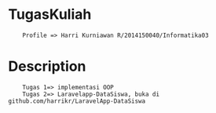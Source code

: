 # TugasKuliah
        Profile => Harri Kurniawan R/2014150040/Informatika03
# Description
        Tugas 1=> implementasi OOP
        Tugas 2=> Laravelapp-DataSiswa, buka di github.com/harrikr/LaravelApp-DataSiswa
